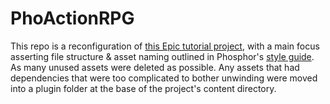 # PhoActionRPG

This repo is a reconfiguration of [this Epic tutorial project](https://www.unrealengine.com/marketplace/en-US/slug/action-rpg), with a main focus asserting file structure & asset naming outlined in Phosphor's [style guide](https://github.com/PhoGroot/PhoStyleGuide). As many unused assets were deleted as possible. Any assets that had dependencies that were too complicated to bother unwinding were moved into a plugin folder at the base of the project's content directory.
